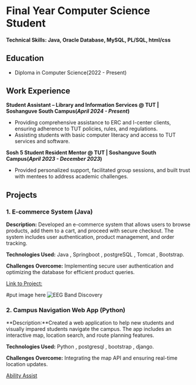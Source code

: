 # Final Year Computer Science Student

#### Technical Skills: Java, Oracle Database, MySQL, PL/SQL, html/css 

## Education
- Diploma in Computer Science(2022 - Present)

## Work Experience
**Student Assistant – Library and Information Services @ TUT | Soshanguve South Campus(_April 2024 - Present_)**
-	Providing comprehensive assistance to ERC and I-center clients, ensuring adherence to TUT policies, rules, and regulations.
-	Assisting students with basic computer literacy and access to TUT services and software.


**Sosh 5 Student Resident Mentor @ TUT | Soshanguve South Campus(_April 2023 - December 2023_)**
-	Provided personalized support, facilitated group sessions, and built trust with mentees to address academic challenges.

## Projects
### 1. E-commerce System (Java)

**Description:** Developed an e-commerce system that allows users to browse products, add them to a cart, and proceed with secure checkout. The system includes user authentication, product management, and order tracking.

**Technologies Used:** Java , Springboot , postgreSQL , Tomcat , Bootstrap.

**Challenges Overcome:** Implementing secure user authentication and optimizing the database for efficient product queries.

[Link to Project:](https://github.com/09Jeanette/LifestyleDeliciousWebApp)

#put image here ![EEG Band Discovery](/assets/img/eeg_band_discovery.jpeg)

### 2.  Campus Navigation Web App (Python)

**Description:**Created a web application to help new students and visually impared students navigate the campus. The app includes an interactive map, location search, and route planning features.

**Technologies Used:** Python , postgresql , bootstrap , django.

**Challenges Overcome:** Integrating the map API and ensuring real-time location updates.

[Ability Assist](https://github.com/09Jeanette/LifestyleDeliciousWebApp)

